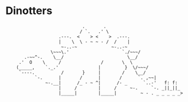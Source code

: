 Dinotters
=========


                                 .       .
                                / `.   .' \
                        .---.  <    > <    >  .---.
                        |    \  \ - ~ ~ - /  /    |
                         ~-..-~             ~-..-~
                     \~~~\.'                    `./~~~/
           .-~~^-.    \__/                        \__/
         .'  O    \     /               /       \  \
        (_____,    `._.'               |         }  \/~~~/
         `----.          /       }     |        /    \__/
               `-.      |       /      |       /      `. ,~~|
                   ~-.__|      /_ - ~ ^|      /- _      `..-'   f: f:
                        |     /        |     /     ~-.     `-. _||_||_
                        |_____|        |_____|         ~ - . _ _ _ _ _>
